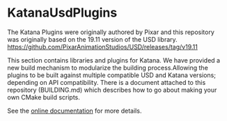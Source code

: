
# KatanaUsdPlugins

The Katana Plugins were originally authored by Pixar and this repository was
originally based on the 19.11 version of the USD library.
https://github.com/PixarAnimationStudios/USD/releases/tag/v19.11

This section contains libraries and plugins for Katana. We have provided a new
build mechanism to modularize the building process.Allowing the plugins to be
built against multiple compatible USD and Katana versions; depending on API
compatibility. There is a document attached to this repository (BUILDING.md)
which describes how to go about making your own CMake build scripts.

See the [online documentation](http://openusd.org/docs/Katana-USD-Plugins.html)
for more details.